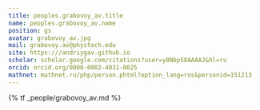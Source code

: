 ```yaml
---
title: peoples.grabovoy_av.title
name: peoples.grabovoy_av.name
position: gs
avatar: grabovoy_av.jpg
mail: grabovoy.av@phystech.edu
site: https:///andriygav.github.io
scholar: scholar.google.com/citations?user=y8Nbp58AAAAJ&hl=ru
orcid: orcid.org/0000-0002-4031-0025
mathnet: mathnet.ru/php/person.phtml?option_lang=rus&personid=151213
---
```


{% tf _people/grabovoy_av.md %}